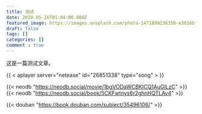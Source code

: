 ```yaml
---
title: 测试
date: 2020-05-16T01:04:00.000Z
featured_image: https://images.unsplash.com/photo-1471899236350-e3016bf1e69e?ixlib=rb-4.0.3&q=85&fm=jpg&crop=entropy&cs=srgb
draft: false
tags: []
categories: []
comment : true
---
```

这是一篇测试文章。



{{ < aplayer server="netease" id="26851338" type="song" > }}


{{< neodb "https://neodb.social/movie/1bgVODaWCBKlCQ1AuGlLzC" >}}
{{< neodb "https://neodb.social/book/5CKFwtnys6r2ghnHQTLAv4" >}}

{{< douban "https://book.douban.com/subject/35496106/" >}}